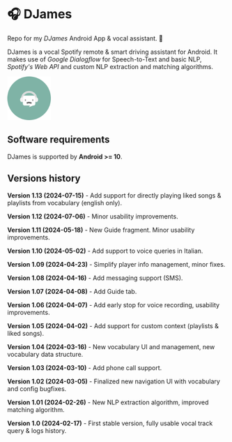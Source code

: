 # 🎧 DJames
Repo for my *DJames* Android App & vocal assistant. 🤖

DJames is a vocal Spotify remote & smart driving assistant for Android. It makes use of *Google Dialogflow* for Speech-to-Text and basic NLP, *Spotify's Web API* and custom NLP extraction and matching algorithms.

<img src="./app/src/main/res/drawable-nodpi/app_icon_round.png" alt="DJames" width="100"/>


## Software requirements
DJames is supported by **Android >= 10**.


## Versions history

**Version 1.13 (2024-07-15)** - Add support for directly playing liked songs & playlists from vocabulary (english only).

**Version 1.12 (2024-07-06)** - Minor usability improvements.

**Version 1.11 (2024-05-18)** - New Guide fragment. Minor usability improvements.

**Version 1.10 (2024-05-02)** - Add support to voice queries in Italian.

**Version 1.09 (2024-04-23)** - Simplify player info management, minor fixes.

**Version 1.08 (2024-04-16)** - Add messaging support (SMS).

**Version 1.07 (2024-04-08)** - Add Guide tab.

**Version 1.06 (2024-04-07)** - Add early stop for voice recording, usability improvements.

**Version 1.05 (2024-04-02)** - Add support for custom context (playlists & liked songs).

**Version 1.04 (2024-03-16)** - New vocabulary UI and management, new vocabulary data structure.

**Version 1.03 (2024-03-10)** - Add phone call support.

**Version 1.02 (2024-03-05)** - Finalized new navigation UI with vocabulary and config bugfixes.

**Version 1.01 (2024-02-26)** - New NLP extraction algorithm, improved matching algorithm.

**Version 1.0 (2024-02-17)** - First stable version, fully usable vocal track query & logs history.
